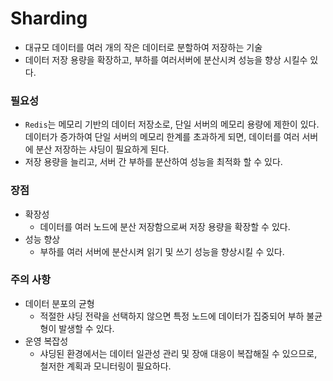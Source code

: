# Sharding
- 대규모 데이터를 여러 개의 작은 데이터로 분할하여 저장하는 기술
- 데이터 저장 용량을 확장하고, 부하를 여러서버에 분산시켜 성능을 향상 시킬수 있다.
### 필요성
- `Redis`는 메모리 기반의 데이터 저장소로, 단일 서버의 메모리 용량에 제한이 있다. 데이터가 증가하여 단일 서버의 메모리 한계를 초과하게 되면, 데이터를 여러 서버에 분산 저장하는 샤딩이 필요하게 된다.
- 저장 용량을 늘리고, 서버 간 부하를 분산하여 성능을 최적화 할 수 있다.
### 장점
- 확장성
	- 데이터를 여러 노드에 분산 저장함으로써 저장 용량을 확장할 수 있다.
- 성능 향상
	- 부하를 여러 서버에 분산시켜 읽기 및 쓰기 성능을 향상시킬 수 있다.
### 주의 사항
- 데이터 분포의 균형
	- 적절한 샤딩 전략을 선택하지 않으면 특정 노드에 데이터가 집중되어 부하 불균형이 발생할 수 있다.
- 운영 복잡성
	- 샤딩된 환경에서는 데이터 일관성 관리 및 장애 대응이 복잡해질 수 있으므로, 철저한 계획과 모니터링이 필요하다.